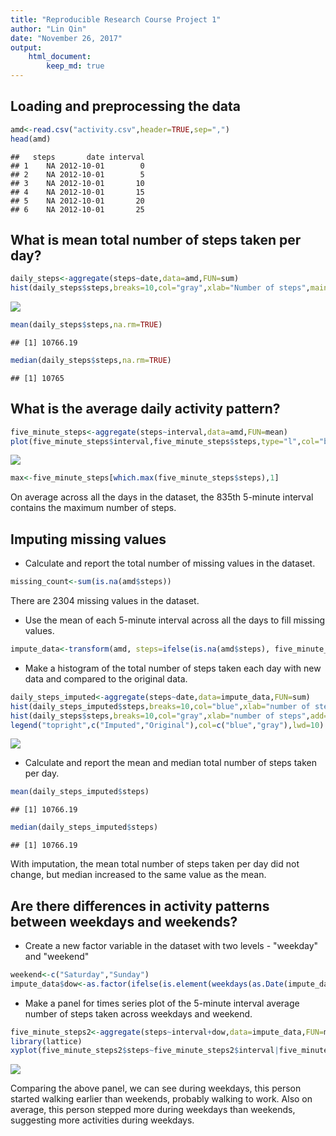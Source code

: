 ```yaml
---
title: "Reproducible Research Course Project 1"
author: "Lin Qin"
date: "November 26, 2017"
output: 
    html_document:
        keep_md: true
---
```


## Loading and preprocessing the data


```r
amd<-read.csv("activity.csv",header=TRUE,sep=",")
head(amd)
```

```
##   steps       date interval
## 1    NA 2012-10-01        0
## 2    NA 2012-10-01        5
## 3    NA 2012-10-01       10
## 4    NA 2012-10-01       15
## 5    NA 2012-10-01       20
## 6    NA 2012-10-01       25
```


## What is mean total number of steps taken per day?

```r
daily_steps<-aggregate(steps~date,data=amd,FUN=sum)
hist(daily_steps$steps,breaks=10,col="gray",xlab="Number of steps",main="Total number of steps taken per day")
```

![](ReproducibleResearchProject1_files/figure-html/unnamed-chunk-2-1.png)<!-- -->

```r
mean(daily_steps$steps,na.rm=TRUE)
```

```
## [1] 10766.19
```

```r
median(daily_steps$steps,na.rm=TRUE)
```

```
## [1] 10765
```


## What is the average daily activity pattern?

```r
five_minute_steps<-aggregate(steps~interval,data=amd,FUN=mean)
plot(five_minute_steps$interval,five_minute_steps$steps,type="l",col="blue",xlab="5-minute intervals",ylab="Numberof steps",main="Average number of steps for each interval for all days")
```

![](ReproducibleResearchProject1_files/figure-html/unnamed-chunk-3-1.png)<!-- -->

```r
max<-five_minute_steps[which.max(five_minute_steps$steps),1]
```
On average across all the days in the dataset, the 835th 5-minute interval contains the maximum number of steps.

## Imputing missing values
* Calculate and report the total number of missing values in the dataset.


```r
missing_count<-sum(is.na(amd$steps))
```

There are 2304 missing values in the dataset.

* Use the mean of each 5-minute interval across all the days to fill missing values.


```r
impute_data<-transform(amd, steps=ifelse(is.na(amd$steps), five_minute_steps$steps[match(amd$interval, five_minute_steps$interval)], amd$steps))
```

* Make a histogram of the total number of steps taken each day with new data and compared to the original data.


```r
daily_steps_imputed<-aggregate(steps~date,data=impute_data,FUN=sum)
hist(daily_steps_imputed$steps,breaks=10,col="blue",xlab="number of steps",main="Total number of steps taken per day")
hist(daily_steps$steps,breaks=10,col="gray",xlab="number of steps",add=T)
legend("topright",c("Imputed","Original"),col=c("blue","gray"),lwd=10)
```

![](ReproducibleResearchProject1_files/figure-html/unnamed-chunk-6-1.png)<!-- -->

* Calculate and report the mean and median total number of steps taken per day.

```r
mean(daily_steps_imputed$steps)
```

```
## [1] 10766.19
```

```r
median(daily_steps_imputed$steps)
```

```
## [1] 10766.19
```

With imputation, the mean total number of steps taken per day did not change, but median increased to the same value as the mean.

## Are there differences in activity patterns between weekdays and weekends?

* Create a new factor variable in the dataset with two levels - "weekday" and "weekend"

```r
weekend<-c("Saturday","Sunday")
impute_data$dow<-as.factor(ifelse(is.element(weekdays(as.Date(impute_data$date)),weekend),"Weekend","Weekday"))
```

* Make a panel for times series plot of the 5-minute interval average number of steps taken across weekdays and weekend.


```r
five_minute_steps2<-aggregate(steps~interval+dow,data=impute_data,FUN=mean)
library(lattice)
xyplot(five_minute_steps2$steps~five_minute_steps2$interval|five_minute_steps2$dow, main="Average number of 5-minute steps during weekends vs. weekday",xlab="5-minute interval", ylab="Number of steps",layout=c(1,2), type="l")
```

![](ReproducibleResearchProject1_files/figure-html/unnamed-chunk-9-1.png)<!-- -->

Comparing the above panel, we can see during weekdays, this person started walking earlier than weekends, probably walking to work. Also on average, this person stepped more during weekdays than weekends, suggesting more activities during weekdays.
